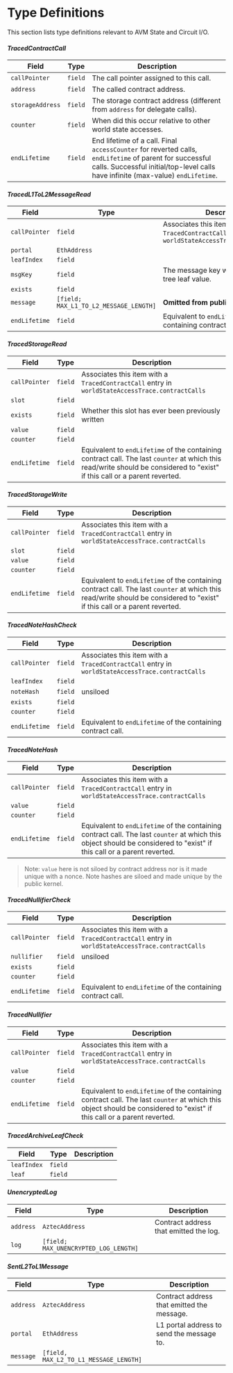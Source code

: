 # Type Definitions

This section lists type definitions relevant to AVM State and Circuit I/O.

#### _TracedContractCall_

| Field             | Type     | Description                  |
| ---               | ---      | ---                          |
| `callPointer`     | `field`  | The call pointer assigned to this call. |
| `address`         | `field`  | The called contract address. |
| `storageAddress`  | `field`  | The storage contract address (different from `address` for delegate calls). |
| `counter`         | `field`  | When did this occur relative to other world state accesses. |
| `endLifetime`     | `field`  | End lifetime of a call. Final `accessCounter` for reverted calls, `endLifetime` of parent for successful calls. Successful initial/top-level calls have infinite (max-value) `endLifetime`. |

#### _TracedL1ToL2MessageRead_

| Field             | Type                                   | Description |
| ---               | ---                                    | ---         |
| `callPointer`     | `field`                                | Associates this item with a `TracedContractCall` entry in `worldStateAccessTrace.contractCalls` |
| `portal`          | `EthAddress`                           |             |
| `leafIndex`       | `field`                                |             |
| `msgKey`          | `field`                                | The message key which is also the tree leaf value. |
| `exists`          | `field`                                |             |
| `message`         | `[field; MAX_L1_TO_L2_MESSAGE_LENGTH]` | **Omitted from public inputs** |
| `endLifetime`     | `field`                                | Equivalent to `endLifetime` of the containing contract call. |

#### _TracedStorageRead_

| Field                | Type           | Description |
| ---                  | ---            | ---         |
| `callPointer`        | `field`        | Associates this item with a `TracedContractCall` entry in `worldStateAccessTrace.contractCalls`|
| `slot`               | `field`        |             |
| `exists`             | `field`        | Whether this slot has ever been previously written |
| `value`              | `field`        |             |
| `counter`            | `field`        |             |
| `endLifetime`        | `field`        | Equivalent to `endLifetime` of the containing contract call. The last `counter` at which this read/write should be considered to "exist" if this call or a parent reverted. |

#### _TracedStorageWrite_

| Field                | Type           | Description |
| ---                  | ---            | ---         |
| `callPointer`        | `field`        | Associates this item with a `TracedContractCall` entry in `worldStateAccessTrace.contractCalls`|
| `slot`               | `field`        |             |
| `value`              | `field`        |             |
| `counter`            | `field`        |             |
| `endLifetime`        | `field`        | Equivalent to `endLifetime` of the containing contract call. The last `counter` at which this read/write should be considered to "exist" if this call or a parent reverted. |

#### _TracedNoteHashCheck_

| Field                | Type           | Description |
| ---                  | ---            | ---         |
| `callPointer`        | `field`        | Associates this item with a `TracedContractCall` entry in `worldStateAccessTrace.contractCalls` |
| `leafIndex`          | `field`        |             |
| `noteHash`           | `field`        | unsiloed    |
| `exists`             | `field`        |             |
| `counter`            | `field`        |             |
| `endLifetime`        | `field`        | Equivalent to `endLifetime` of the containing contract call. |

#### _TracedNoteHash_

| Field                | Type           | Description |
| ---                  | ---            | ---         |
| `callPointer`        | `field`        | Associates this item with a `TracedContractCall` entry in `worldStateAccessTrace.contractCalls` |
| `value`              | `field`        |             |
| `counter`            | `field`        |             |
| `endLifetime`        | `field`        | Equivalent to `endLifetime` of the containing contract call. The last `counter` at which this object should be considered to "exist" if this call or a parent reverted. |

> Note: `value` here is not siloed by contract address nor is it made unique with a nonce. Note hashes are siloed and made unique by the public kernel.

#### _TracedNullifierCheck_

| Field                | Type           | Description |
| ---                  | ---            | ---         |
| `callPointer`        | `field`        | Associates this item with a `TracedContractCall` entry in `worldStateAccessTrace.contractCalls` |
| `nullifier`          | `field`        | unsiloed    |
| `exists`             | `field`        |             |
| `counter`            | `field`        |             |
| `endLifetime`        | `field`        | Equivalent to `endLifetime` of the containing contract call. |

#### _TracedNullifier_

| Field                | Type           | Description |
| ---                  | ---            | ---         |
| `callPointer`        | `field`        | Associates this item with a `TracedContractCall` entry in `worldStateAccessTrace.contractCalls` |
| `value`              | `field`        |             |
| `counter`            | `field`        |             |
| `endLifetime`        | `field`        | Equivalent to `endLifetime` of the containing contract call. The last `counter` at which this object should be considered to "exist" if this call or a parent reverted. |

#### _TracedArchiveLeafCheck_

| Field         | Type           | Description |
| ---           | ---            | ---         |
| `leafIndex`   | `field`        |             |
| `leaf`        | `field`        |             |

#### _UnencryptedLog_

| Field     | Type                                  | Description |
| ---       | ---                                   | ---         |
| `address` | `AztecAddress`                        | Contract address that emitted the log. |
| `log`     | `[field; MAX_UNENCRYPTED_LOG_LENGTH]` |             |

#### _SentL2ToL1Message_

| Field     | Type                                   | Description |
| ---       | ---                                    | ---         |
| `address` | `AztecAddress`                         | Contract address that emitted the message. |
| `portal`  | `EthAddress`                           | L1 portal address to send the message to.  |
| `message` | `[field, MAX_L2_TO_L1_MESSAGE_LENGTH]` |             |
